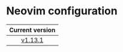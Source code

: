 # Neovim configuration

|                            Current version                             |
| :--------------------------------------------------------------------: |
| [v1.13.1](https://github.com/vladdoster/neovim-configuration/releases) |
